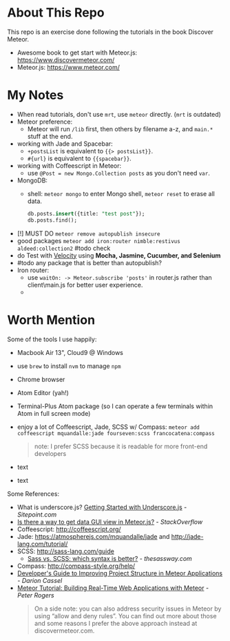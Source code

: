 # About This Repo

This repo is an exercise done following the tutorials in the book Discover Meteor.

- Awesome book to get start with Meteor.js: <https://www.discovermeteor.com/>
- Meteor.js: <https://www.meteor.com/>

# My Notes

- When read tutorials, don't use `mrt`, use `meteor` directly. (`mrt` is outdated)
- Meteor preference:
  - Meteor will run `/lib` first, then others by filename a-z, and `main.*` stuff at the end.
- working with Jade and Spacebar:
  - `+postsList` is equivalent to `{{> postsList}}`.
  - `#{url}` is equivalent to `{{spacebar}}`.
- working with Coffeescript in Meteor:
  - use `@Post = new Mongo.Collection posts` as you don't need `var`.
- MongoDB:
  - shell: `meteor mongo` to enter Mongo shell, `meteor reset` to erase all data.

    ```sql
    db.posts.insert({title: "test post"});
    db.posts.find();
    ```
- \[!\] MUST DO `meteor remove autopublish insecure`
- good packages `meteor add iron:router nimble:restivus aldeed:collection2` \#todo check
- do Test with [Velocity](https://github.com/meteor-velocity/velocity) using **Mocha, Jasmine, Cucumber, and Selenium**
- \#todo any package that is better than autopublish?
- Iron router:
  - use `waitOn: -> Meteor.subscribe 'posts'` in router.js rather than client\\main.js for better user experience.
  -


# Worth Mention

Some of the tools I use happily:

- Macbook Air 13", Cloud9 @ Windows
- use `brew` to install `nvm` to manage `npm`
- Chrome browser
- Atom Editor (yah!)
- Terminal-Plus Atom package (so I can operate a few terminals within Atom in full screen mode)
- enjoy a lot of Coffeescript, Jade, SCSS w/ Compass: `meteor add coffeescript mquandalle:jade fourseven:scss francocatena:compass`
  > note: I prefer SCSS because it is readable for more front-end developers

- text
- text

Some References:
- What is underscore.js? [Getting Started with Underscore.js](http://www.sitepoint.com/getting-started-with-underscore-js/) *- Sitepoint.com*
- [Is there a way to get data GUI view in Meteor.js?](http://stackoverflow.com/questions/18313997/is-there-a-way-to-get-data-gui-view-in-meteor-js) *- StackOverflow*
- Coffeescript: <http://coffeescript.org/>
- Jade: <https://atmospherejs.com/mquandalle/jade> and <http://jade-lang.com/tutorial/>
- SCSS: <http://sass-lang.com/guide>
  - [Sass vs. SCSS: which syntax is better?](http://thesassway.com/editorial/sass-vs-scss-which-syntax-is-better) *- thesassway.com*
- Compass: <http://compass-style.org/help/>
- [Developer's Guide to Improving Project Structure in Meteor Applications](https://www.toptal.com/meteor/improving-project-structure-meteor-framework) *- Darion Cassel*
- [Meteor Tutorial: Building Real-Time Web Applications with Meteor](https://www.toptal.com/meteor/building-real-time-web-applications-with-meteor) *- Peter Rogers*
  > On a side note: you can also address security issues in Meteor by using “allow and deny rules”. You can find out more about those and some reasons I prefer the above approach instead at discovermeteor.com.
